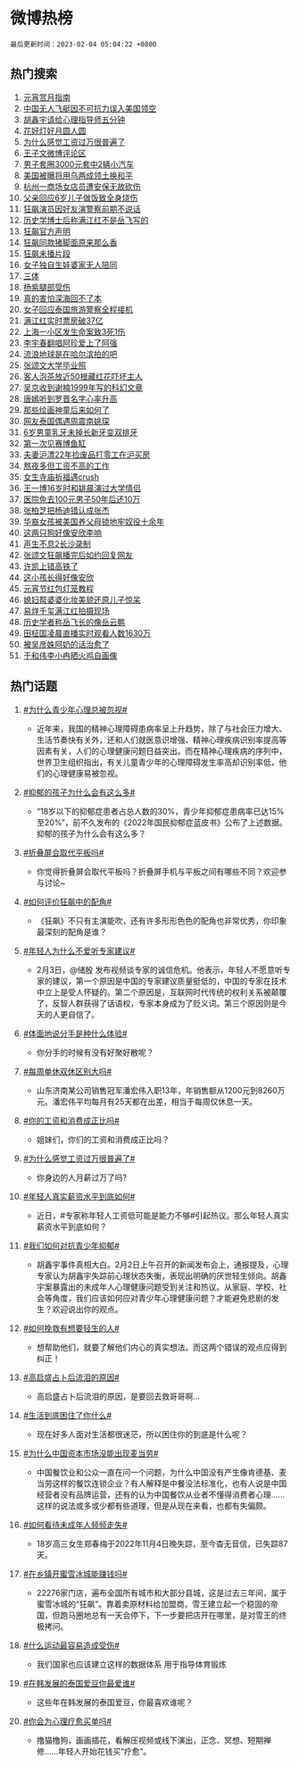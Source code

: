 # 微博热榜

`最后更新时间：2023-02-04 05:04:22 +0800`

## 热门搜索

1. [元宵赏月指南](https://m.weibo.cn/search?containerid=100103type%3D1%26t%3D10%26q%3D%23%E5%85%83%E5%AE%B5%E8%B5%8F%E6%9C%88%E6%8C%87%E5%8D%97%23&stream_entry_id=51&isnewpage=1&extparam=seat%3D1%26stream_entry_id%3D51%26dgr%3D0%26c_type%3D51%26pos%3D0%26filter_type%3Drealtimehot%26cate%3D10103%26display_time%3D1675458261%26pre_seqid%3D1675458261738024269254&luicode=10000011&lfid=106003type%253D25%2526t%253D3%2526disable_hot%253D1%2526filter_type%253Drealtimehot)
1. [中国无人飞艇因不可抗力误入美国领空](https://m.weibo.cn/search?containerid=100103type%3D1%26t%3D10%26q%3D%23%E4%B8%AD%E5%9B%BD%E6%97%A0%E4%BA%BA%E9%A3%9E%E8%89%87%E5%9B%A0%E4%B8%8D%E5%8F%AF%E6%8A%97%E5%8A%9B%E8%AF%AF%E5%85%A5%E7%BE%8E%E5%9B%BD%E9%A2%86%E7%A9%BA%23&stream_entry_id=31&isnewpage=1&extparam=seat%3D1%26dgr%3D0%26stream_entry_id%3D31%26realpos%3D1%26filter_type%3Drealtimehot%26q%3D%2523%25E4%25B8%25AD%25E5%259B%25BD%25E6%2597%25A0%25E4%25BA%25BA%25E9%25A3%259E%25E8%2589%2587%25E5%259B%25A0%25E4%25B8%258D%25E5%258F%25AF%25E6%258A%2597%25E5%258A%259B%25E8%25AF%25AF%25E5%2585%25A5%25E7%25BE%258E%25E5%259B%25BD%25E9%25A2%2586%25E7%25A9%25BA%2523%26band_rank%3D1%26pos%3D0%26flag%3D16%26c_type%3D31%26lcate%3D5001%26cate%3D5001%26display_time%3D1675458261%26pre_seqid%3D1675458261738024269254&luicode=10000011&lfid=106003type%253D25%2526t%253D3%2526disable_hot%253D1%2526filter_type%253Drealtimehot)
1. [胡鑫宇请给心理指导师五分钟](https://m.weibo.cn/search?containerid=100103type%3D1%26t%3D10%26q%3D%23%E8%83%A1%E9%91%AB%E5%AE%87%E8%AF%B7%E7%BB%99%E5%BF%83%E7%90%86%E6%8C%87%E5%AF%BC%E5%B8%88%E4%BA%94%E5%88%86%E9%92%9F%23&stream_entry_id=31&isnewpage=1&extparam=seat%3D1%26dgr%3D0%26stream_entry_id%3D31%26realpos%3D2%26filter_type%3Drealtimehot%26q%3D%2523%25E8%2583%25A1%25E9%2591%25AB%25E5%25AE%2587%25E8%25AF%25B7%25E7%25BB%2599%25E5%25BF%2583%25E7%2590%2586%25E6%258C%2587%25E5%25AF%25BC%25E5%25B8%2588%25E4%25BA%2594%25E5%2588%2586%25E9%2592%259F%2523%26band_rank%3D2%26pos%3D1%26flag%3D16%26c_type%3D31%26lcate%3D5001%26cate%3D5001%26display_time%3D1675458261%26pre_seqid%3D1675458261738024269254&luicode=10000011&lfid=106003type%253D25%2526t%253D3%2526disable_hot%253D1%2526filter_type%253Drealtimehot)
1. [花好灯好月圆人圆](https://m.weibo.cn/search?containerid=100103type%3D1%26t%3D10%26q%3D%23%E8%8A%B1%E5%A5%BD%E7%81%AF%E5%A5%BD%E6%9C%88%E5%9C%86%E4%BA%BA%E5%9C%86%23&stream_entry_id=31&isnewpage=1&extparam=seat%3D1%26dgr%3D0%26stream_entry_id%3D31%26realpos%3D3%26filter_type%3Drealtimehot%26q%3D%2523%25E8%258A%25B1%25E5%25A5%25BD%25E7%2581%25AF%25E5%25A5%25BD%25E6%259C%2588%25E5%259C%2586%25E4%25BA%25BA%25E5%259C%2586%2523%26band_rank%3D3%26pos%3D2%26flag%3D0%26c_type%3D31%26lcate%3D5001%26cate%3D5001%26display_time%3D1675458261%26pre_seqid%3D1675458261738024269254&luicode=10000011&lfid=106003type%253D25%2526t%253D3%2526disable_hot%253D1%2526filter_type%253Drealtimehot)
1. [为什么感觉工资过万很普遍了](https://m.weibo.cn/search?containerid=100103type%3D1%26t%3D10%26q%3D%23%E4%B8%BA%E4%BB%80%E4%B9%88%E6%84%9F%E8%A7%89%E5%B7%A5%E8%B5%84%E8%BF%87%E4%B8%87%E5%BE%88%E6%99%AE%E9%81%8D%E4%BA%86%23&stream_entry_id=31&isnewpage=1&extparam=seat%3D1%26dgr%3D0%26stream_entry_id%3D31%26realpos%3D4%26filter_type%3Drealtimehot%26q%3D%2523%25E4%25B8%25BA%25E4%25BB%2580%25E4%25B9%2588%25E6%2584%259F%25E8%25A7%2589%25E5%25B7%25A5%25E8%25B5%2584%25E8%25BF%2587%25E4%25B8%2587%25E5%25BE%2588%25E6%2599%25AE%25E9%2581%258D%25E4%25BA%2586%2523%26band_rank%3D4%26pos%3D3%26flag%3D0%26c_type%3D31%26lcate%3D5001%26cate%3D5001%26display_time%3D1675458261%26pre_seqid%3D1675458261738024269254&luicode=10000011&lfid=106003type%253D25%2526t%253D3%2526disable_hot%253D1%2526filter_type%253Drealtimehot)
1. [王子文微博评论区](https://m.weibo.cn/search?containerid=100103type%3D1%26t%3D10%26q%3D%23%E7%8E%8B%E5%AD%90%E6%96%87%E5%BE%AE%E5%8D%9A%E8%AF%84%E8%AE%BA%E5%8C%BA%23&stream_entry_id=31&isnewpage=1&extparam=seat%3D1%26dgr%3D0%26stream_entry_id%3D31%26realpos%3D5%26filter_type%3Drealtimehot%26q%3D%2523%25E7%258E%258B%25E5%25AD%2590%25E6%2596%2587%25E5%25BE%25AE%25E5%258D%259A%25E8%25AF%2584%25E8%25AE%25BA%25E5%258C%25BA%2523%26band_rank%3D5%26pos%3D4%26flag%3D0%26c_type%3D31%26lcate%3D5001%26cate%3D5001%26display_time%3D1675458261%26pre_seqid%3D1675458261738024269254&luicode=10000011&lfid=106003type%253D25%2526t%253D3%2526disable_hot%253D1%2526filter_type%253Drealtimehot)
1. [男子套圈3000元套中2辆小汽车](https://m.weibo.cn/search?containerid=100103type%3D1%26t%3D10%26q%3D%23%E7%94%B7%E5%AD%90%E5%A5%97%E5%9C%883000%E5%85%83%E5%A5%97%E4%B8%AD2%E8%BE%86%E5%B0%8F%E6%B1%BD%E8%BD%A6%23&stream_entry_id=31&isnewpage=1&extparam=seat%3D1%26dgr%3D0%26stream_entry_id%3D31%26realpos%3D6%26filter_type%3Drealtimehot%26q%3D%2523%25E7%2594%25B7%25E5%25AD%2590%25E5%25A5%2597%25E5%259C%25883000%25E5%2585%2583%25E5%25A5%2597%25E4%25B8%25AD2%25E8%25BE%2586%25E5%25B0%258F%25E6%25B1%25BD%25E8%25BD%25A6%2523%26band_rank%3D6%26pos%3D5%26flag%3D0%26c_type%3D31%26lcate%3D5001%26cate%3D5001%26display_time%3D1675458261%26pre_seqid%3D1675458261738024269254&luicode=10000011&lfid=106003type%253D25%2526t%253D3%2526disable_hot%253D1%2526filter_type%253Drealtimehot)
1. [美国被曝将用乌两成领土换和平](https://m.weibo.cn/search?containerid=100103type%3D1%26t%3D10%26q%3D%23%E7%BE%8E%E5%9B%BD%E8%A2%AB%E6%9B%9D%E5%B0%86%E7%94%A8%E4%B9%8C%E4%B8%A4%E6%88%90%E9%A2%86%E5%9C%9F%E6%8D%A2%E5%92%8C%E5%B9%B3%23&stream_entry_id=31&isnewpage=1&extparam=seat%3D1%26dgr%3D0%26stream_entry_id%3D31%26realpos%3D7%26filter_type%3Drealtimehot%26q%3D%2523%25E7%25BE%258E%25E5%259B%25BD%25E8%25A2%25AB%25E6%259B%259D%25E5%25B0%2586%25E7%2594%25A8%25E4%25B9%258C%25E4%25B8%25A4%25E6%2588%2590%25E9%25A2%2586%25E5%259C%259F%25E6%258D%25A2%25E5%2592%258C%25E5%25B9%25B3%2523%26band_rank%3D7%26pos%3D6%26flag%3D0%26c_type%3D31%26lcate%3D5001%26cate%3D5001%26display_time%3D1675458261%26pre_seqid%3D1675458261738024269254&luicode=10000011&lfid=106003type%253D25%2526t%253D3%2526disable_hot%253D1%2526filter_type%253Drealtimehot)
1. [杭州一商场女店员遭安保无故砍伤](https://m.weibo.cn/search?containerid=100103type%3D1%26t%3D10%26q%3D%23%E6%9D%AD%E5%B7%9E%E4%B8%80%E5%95%86%E5%9C%BA%E5%A5%B3%E5%BA%97%E5%91%98%E9%81%AD%E5%AE%89%E4%BF%9D%E6%97%A0%E6%95%85%E7%A0%8D%E4%BC%A4%23&stream_entry_id=31&isnewpage=1&extparam=seat%3D1%26dgr%3D0%26stream_entry_id%3D31%26realpos%3D8%26filter_type%3Drealtimehot%26q%3D%2523%25E6%259D%25AD%25E5%25B7%259E%25E4%25B8%2580%25E5%2595%2586%25E5%259C%25BA%25E5%25A5%25B3%25E5%25BA%2597%25E5%2591%2598%25E9%2581%25AD%25E5%25AE%2589%25E4%25BF%259D%25E6%2597%25A0%25E6%2595%2585%25E7%25A0%258D%25E4%25BC%25A4%2523%26band_rank%3D8%26pos%3D7%26flag%3D0%26c_type%3D31%26lcate%3D5001%26cate%3D5001%26display_time%3D1675458261%26pre_seqid%3D1675458261738024269254&luicode=10000011&lfid=106003type%253D25%2526t%253D3%2526disable_hot%253D1%2526filter_type%253Drealtimehot)
1. [父亲回应6岁儿子做饭致全身烧伤](https://m.weibo.cn/search?containerid=100103type%3D1%26t%3D10%26q%3D%23%E7%88%B6%E4%BA%B2%E5%9B%9E%E5%BA%946%E5%B2%81%E5%84%BF%E5%AD%90%E5%81%9A%E9%A5%AD%E8%87%B4%E5%85%A8%E8%BA%AB%E7%83%A7%E4%BC%A4%23&stream_entry_id=31&isnewpage=1&extparam=seat%3D1%26dgr%3D0%26stream_entry_id%3D31%26realpos%3D9%26filter_type%3Drealtimehot%26q%3D%2523%25E7%2588%25B6%25E4%25BA%25B2%25E5%259B%259E%25E5%25BA%25946%25E5%25B2%2581%25E5%2584%25BF%25E5%25AD%2590%25E5%2581%259A%25E9%25A5%25AD%25E8%2587%25B4%25E5%2585%25A8%25E8%25BA%25AB%25E7%2583%25A7%25E4%25BC%25A4%2523%26band_rank%3D9%26pos%3D8%26flag%3D0%26c_type%3D31%26lcate%3D5001%26cate%3D5001%26display_time%3D1675458261%26pre_seqid%3D1675458261738024269254&luicode=10000011&lfid=106003type%253D25%2526t%253D3%2526disable_hot%253D1%2526filter_type%253Drealtimehot)
1. [狂飙演员因好友演警察前期不说话](https://m.weibo.cn/search?containerid=100103type%3D1%26t%3D10%26q%3D%23%E7%8B%82%E9%A3%99%E6%BC%94%E5%91%98%E5%9B%A0%E5%A5%BD%E5%8F%8B%E6%BC%94%E8%AD%A6%E5%AF%9F%E5%89%8D%E6%9C%9F%E4%B8%8D%E8%AF%B4%E8%AF%9D%23&stream_entry_id=31&isnewpage=1&extparam=seat%3D1%26dgr%3D0%26stream_entry_id%3D31%26realpos%3D10%26filter_type%3Drealtimehot%26q%3D%2523%25E7%258B%2582%25E9%25A3%2599%25E6%25BC%2594%25E5%2591%2598%25E5%259B%25A0%25E5%25A5%25BD%25E5%258F%258B%25E6%25BC%2594%25E8%25AD%25A6%25E5%25AF%259F%25E5%2589%258D%25E6%259C%259F%25E4%25B8%258D%25E8%25AF%25B4%25E8%25AF%259D%2523%26band_rank%3D10%26pos%3D9%26flag%3D0%26c_type%3D31%26lcate%3D5001%26cate%3D5001%26display_time%3D1675458261%26pre_seqid%3D1675458261738024269254&luicode=10000011&lfid=106003type%253D25%2526t%253D3%2526disable_hot%253D1%2526filter_type%253Drealtimehot)
1. [历史学博士后称满江红不是岳飞写的](https://m.weibo.cn/search?containerid=100103type%3D1%26t%3D10%26q%3D%23%E5%8E%86%E5%8F%B2%E5%AD%A6%E5%8D%9A%E5%A3%AB%E5%90%8E%E7%A7%B0%E6%BB%A1%E6%B1%9F%E7%BA%A2%E4%B8%8D%E6%98%AF%E5%B2%B3%E9%A3%9E%E5%86%99%E7%9A%84%23&stream_entry_id=31&isnewpage=1&extparam=seat%3D1%26dgr%3D0%26stream_entry_id%3D31%26realpos%3D11%26filter_type%3Drealtimehot%26q%3D%2523%25E5%258E%2586%25E5%258F%25B2%25E5%25AD%25A6%25E5%258D%259A%25E5%25A3%25AB%25E5%2590%258E%25E7%25A7%25B0%25E6%25BB%25A1%25E6%25B1%259F%25E7%25BA%25A2%25E4%25B8%258D%25E6%2598%25AF%25E5%25B2%25B3%25E9%25A3%259E%25E5%2586%2599%25E7%259A%2584%2523%26band_rank%3D11%26pos%3D10%26flag%3D0%26c_type%3D31%26lcate%3D5001%26cate%3D5001%26display_time%3D1675458261%26pre_seqid%3D1675458261738024269254&luicode=10000011&lfid=106003type%253D25%2526t%253D3%2526disable_hot%253D1%2526filter_type%253Drealtimehot)
1. [狂飙官方声明](https://m.weibo.cn/search?containerid=100103type%3D1%26t%3D10%26q%3D%23%E7%8B%82%E9%A3%99%E5%AE%98%E6%96%B9%E5%A3%B0%E6%98%8E%23&stream_entry_id=31&isnewpage=1&extparam=seat%3D1%26dgr%3D0%26stream_entry_id%3D31%26realpos%3D12%26filter_type%3Drealtimehot%26q%3D%2523%25E7%258B%2582%25E9%25A3%2599%25E5%25AE%2598%25E6%2596%25B9%25E5%25A3%25B0%25E6%2598%258E%2523%26band_rank%3D12%26pos%3D11%26flag%3D0%26c_type%3D31%26lcate%3D5001%26cate%3D5001%26display_time%3D1675458261%26pre_seqid%3D1675458261738024269254&luicode=10000011&lfid=106003type%253D25%2526t%253D3%2526disable_hot%253D1%2526filter_type%253Drealtimehot)
1. [狂飙同款猪脚面原来那么香](https://m.weibo.cn/search?containerid=100103type%3D1%26t%3D10%26q%3D%23%E7%8B%82%E9%A3%99%E5%90%8C%E6%AC%BE%E7%8C%AA%E8%84%9A%E9%9D%A2%E5%8E%9F%E6%9D%A5%E9%82%A3%E4%B9%88%E9%A6%99%23&stream_entry_id=31&isnewpage=1&extparam=seat%3D1%26dgr%3D0%26stream_entry_id%3D31%26realpos%3D13%26filter_type%3Drealtimehot%26q%3D%2523%25E7%258B%2582%25E9%25A3%2599%25E5%2590%258C%25E6%25AC%25BE%25E7%258C%25AA%25E8%2584%259A%25E9%259D%25A2%25E5%258E%259F%25E6%259D%25A5%25E9%2582%25A3%25E4%25B9%2588%25E9%25A6%2599%2523%26band_rank%3D13%26pos%3D12%26flag%3D0%26c_type%3D31%26lcate%3D5001%26cate%3D5001%26display_time%3D1675458261%26pre_seqid%3D1675458261738024269254&luicode=10000011&lfid=106003type%253D25%2526t%253D3%2526disable_hot%253D1%2526filter_type%253Drealtimehot)
1. [狂飙未播片段](https://m.weibo.cn/search?containerid=100103type%3D1%26t%3D10%26q%3D%23%E7%8B%82%E9%A3%99%E6%9C%AA%E6%92%AD%E7%89%87%E6%AE%B5%23&stream_entry_id=31&isnewpage=1&extparam=seat%3D1%26dgr%3D0%26stream_entry_id%3D31%26realpos%3D14%26filter_type%3Drealtimehot%26q%3D%2523%25E7%258B%2582%25E9%25A3%2599%25E6%259C%25AA%25E6%2592%25AD%25E7%2589%2587%25E6%25AE%25B5%2523%26band_rank%3D14%26pos%3D13%26flag%3D2%26c_type%3D31%26lcate%3D5001%26cate%3D5001%26display_time%3D1675458261%26pre_seqid%3D1675458261738024269254&luicode=10000011&lfid=106003type%253D25%2526t%253D3%2526disable_hot%253D1%2526filter_type%253Drealtimehot)
1. [女子独自生娃婆家无人陪同](https://m.weibo.cn/search?containerid=100103type%3D1%26t%3D10%26q%3D%23%E5%A5%B3%E5%AD%90%E7%8B%AC%E8%87%AA%E7%94%9F%E5%A8%83%E5%A9%86%E5%AE%B6%E6%97%A0%E4%BA%BA%E9%99%AA%E5%90%8C%23&stream_entry_id=31&isnewpage=1&extparam=seat%3D1%26dgr%3D0%26stream_entry_id%3D31%26realpos%3D15%26filter_type%3Drealtimehot%26q%3D%2523%25E5%25A5%25B3%25E5%25AD%2590%25E7%258B%25AC%25E8%2587%25AA%25E7%2594%259F%25E5%25A8%2583%25E5%25A9%2586%25E5%25AE%25B6%25E6%2597%25A0%25E4%25BA%25BA%25E9%2599%25AA%25E5%2590%258C%2523%26band_rank%3D15%26pos%3D14%26flag%3D1%26c_type%3D31%26lcate%3D5001%26cate%3D5001%26display_time%3D1675458261%26pre_seqid%3D1675458261738024269254&luicode=10000011&lfid=106003type%253D25%2526t%253D3%2526disable_hot%253D1%2526filter_type%253Drealtimehot)
1. [三体](https://m.weibo.cn/search?containerid=100103type%3D1%26t%3D10%26q%3D%E4%B8%89%E4%BD%93&stream_entry_id=31&isnewpage=1&extparam=seat%3D1%26dgr%3D0%26stream_entry_id%3D31%26realpos%3D16%26filter_type%3Drealtimehot%26q%3D%25E4%25B8%2589%25E4%25BD%2593%26band_rank%3D16%26pos%3D15%26flag%3D0%26c_type%3D31%26lcate%3D5001%26cate%3D5001%26display_time%3D1675458261%26pre_seqid%3D1675458261738024269254&luicode=10000011&lfid=106003type%253D25%2526t%253D3%2526disable_hot%253D1%2526filter_type%253Drealtimehot)
1. [杨紫腿部受伤](https://m.weibo.cn/search?containerid=100103type%3D1%26t%3D10%26q%3D%23%E6%9D%A8%E7%B4%AB%E8%85%BF%E9%83%A8%E5%8F%97%E4%BC%A4%23&stream_entry_id=31&isnewpage=1&extparam=seat%3D1%26dgr%3D0%26stream_entry_id%3D31%26realpos%3D17%26filter_type%3Drealtimehot%26q%3D%2523%25E6%259D%25A8%25E7%25B4%25AB%25E8%2585%25BF%25E9%2583%25A8%25E5%258F%2597%25E4%25BC%25A4%2523%26band_rank%3D17%26pos%3D16%26flag%3D0%26c_type%3D31%26lcate%3D5001%26cate%3D5001%26display_time%3D1675458261%26pre_seqid%3D1675458261738024269254&luicode=10000011&lfid=106003type%253D25%2526t%253D3%2526disable_hot%253D1%2526filter_type%253Drealtimehot)
1. [真的害怕深海回不了本](https://m.weibo.cn/search?containerid=100103type%3D1%26t%3D10%26q%3D%23%E7%9C%9F%E7%9A%84%E5%AE%B3%E6%80%95%E6%B7%B1%E6%B5%B7%E5%9B%9E%E4%B8%8D%E4%BA%86%E6%9C%AC%23&stream_entry_id=31&isnewpage=1&extparam=seat%3D1%26dgr%3D0%26stream_entry_id%3D31%26realpos%3D18%26filter_type%3Drealtimehot%26q%3D%2523%25E7%259C%259F%25E7%259A%2584%25E5%25AE%25B3%25E6%2580%2595%25E6%25B7%25B1%25E6%25B5%25B7%25E5%259B%259E%25E4%25B8%258D%25E4%25BA%2586%25E6%259C%25AC%2523%26band_rank%3D18%26pos%3D17%26flag%3D0%26c_type%3D31%26lcate%3D5001%26cate%3D5001%26display_time%3D1675458261%26pre_seqid%3D1675458261738024269254&luicode=10000011&lfid=106003type%253D25%2526t%253D3%2526disable_hot%253D1%2526filter_type%253Drealtimehot)
1. [女子回应泰国旅游警察全程接机](https://m.weibo.cn/search?containerid=100103type%3D1%26t%3D10%26q%3D%23%E5%A5%B3%E5%AD%90%E5%9B%9E%E5%BA%94%E6%B3%B0%E5%9B%BD%E6%97%85%E6%B8%B8%E8%AD%A6%E5%AF%9F%E5%85%A8%E7%A8%8B%E6%8E%A5%E6%9C%BA%23&stream_entry_id=31&isnewpage=1&extparam=seat%3D1%26dgr%3D0%26stream_entry_id%3D31%26realpos%3D19%26filter_type%3Drealtimehot%26q%3D%2523%25E5%25A5%25B3%25E5%25AD%2590%25E5%259B%259E%25E5%25BA%2594%25E6%25B3%25B0%25E5%259B%25BD%25E6%2597%2585%25E6%25B8%25B8%25E8%25AD%25A6%25E5%25AF%259F%25E5%2585%25A8%25E7%25A8%258B%25E6%258E%25A5%25E6%259C%25BA%2523%26band_rank%3D19%26pos%3D18%26flag%3D0%26c_type%3D31%26lcate%3D5001%26cate%3D5001%26display_time%3D1675458261%26pre_seqid%3D1675458261738024269254&luicode=10000011&lfid=106003type%253D25%2526t%253D3%2526disable_hot%253D1%2526filter_type%253Drealtimehot)
1. [满江红实时票房破37亿](https://m.weibo.cn/search?containerid=100103type%3D1%26t%3D10%26q%3D%23%E6%BB%A1%E6%B1%9F%E7%BA%A2%E5%AE%9E%E6%97%B6%E7%A5%A8%E6%88%BF%E7%A0%B437%E4%BA%BF%23&stream_entry_id=31&isnewpage=1&extparam=seat%3D1%26dgr%3D0%26stream_entry_id%3D31%26realpos%3D20%26filter_type%3Drealtimehot%26q%3D%2523%25E6%25BB%25A1%25E6%25B1%259F%25E7%25BA%25A2%25E5%25AE%259E%25E6%2597%25B6%25E7%25A5%25A8%25E6%2588%25BF%25E7%25A0%25B437%25E4%25BA%25BF%2523%26band_rank%3D20%26pos%3D19%26flag%3D0%26c_type%3D31%26lcate%3D5001%26cate%3D5001%26display_time%3D1675458261%26pre_seqid%3D1675458261738024269254&luicode=10000011&lfid=106003type%253D25%2526t%253D3%2526disable_hot%253D1%2526filter_type%253Drealtimehot)
1. [上海一小区发生命案致3死1伤](https://m.weibo.cn/search?containerid=100103type%3D1%26t%3D10%26q%3D%23%E4%B8%8A%E6%B5%B7%E4%B8%80%E5%B0%8F%E5%8C%BA%E5%8F%91%E7%94%9F%E5%91%BD%E6%A1%88%E8%87%B43%E6%AD%BB1%E4%BC%A4%23&stream_entry_id=31&isnewpage=1&extparam=seat%3D1%26dgr%3D0%26stream_entry_id%3D31%26realpos%3D21%26filter_type%3Drealtimehot%26q%3D%2523%25E4%25B8%258A%25E6%25B5%25B7%25E4%25B8%2580%25E5%25B0%258F%25E5%258C%25BA%25E5%258F%2591%25E7%2594%259F%25E5%2591%25BD%25E6%25A1%2588%25E8%2587%25B43%25E6%25AD%25BB1%25E4%25BC%25A4%2523%26band_rank%3D21%26pos%3D20%26flag%3D2%26c_type%3D31%26lcate%3D5001%26cate%3D5001%26display_time%3D1675458261%26pre_seqid%3D1675458261738024269254&luicode=10000011&lfid=106003type%253D25%2526t%253D3%2526disable_hot%253D1%2526filter_type%253Drealtimehot)
1. [李宇春翻唱阿珍爱上了阿强](https://m.weibo.cn/search?containerid=100103type%3D1%26t%3D10%26q%3D%23%E6%9D%8E%E5%AE%87%E6%98%A5%E7%BF%BB%E5%94%B1%E9%98%BF%E7%8F%8D%E7%88%B1%E4%B8%8A%E4%BA%86%E9%98%BF%E5%BC%BA%23&stream_entry_id=31&isnewpage=1&extparam=seat%3D1%26dgr%3D0%26stream_entry_id%3D31%26realpos%3D22%26filter_type%3Drealtimehot%26q%3D%2523%25E6%259D%258E%25E5%25AE%2587%25E6%2598%25A5%25E7%25BF%25BB%25E5%2594%25B1%25E9%2598%25BF%25E7%258F%258D%25E7%2588%25B1%25E4%25B8%258A%25E4%25BA%2586%25E9%2598%25BF%25E5%25BC%25BA%2523%26band_rank%3D22%26pos%3D21%26flag%3D0%26c_type%3D31%26lcate%3D5001%26cate%3D5001%26display_time%3D1675458261%26pre_seqid%3D1675458261738024269254&luicode=10000011&lfid=106003type%253D25%2526t%253D3%2526disable_hot%253D1%2526filter_type%253Drealtimehot)
1. [流浪地球是在哈尔滨拍的吧](https://m.weibo.cn/search?containerid=100103type%3D1%26t%3D10%26q%3D%23%E6%B5%81%E6%B5%AA%E5%9C%B0%E7%90%83%E6%98%AF%E5%9C%A8%E5%93%88%E5%B0%94%E6%BB%A8%E6%8B%8D%E7%9A%84%E5%90%A7%23&stream_entry_id=31&isnewpage=1&extparam=seat%3D1%26dgr%3D0%26stream_entry_id%3D31%26realpos%3D23%26filter_type%3Drealtimehot%26q%3D%2523%25E6%25B5%2581%25E6%25B5%25AA%25E5%259C%25B0%25E7%2590%2583%25E6%2598%25AF%25E5%259C%25A8%25E5%2593%2588%25E5%25B0%2594%25E6%25BB%25A8%25E6%258B%258D%25E7%259A%2584%25E5%2590%25A7%2523%26band_rank%3D23%26pos%3D22%26flag%3D0%26c_type%3D31%26lcate%3D5001%26cate%3D5001%26display_time%3D1675458261%26pre_seqid%3D1675458261738024269254&luicode=10000011&lfid=106003type%253D25%2526t%253D3%2526disable_hot%253D1%2526filter_type%253Drealtimehot)
1. [张颂文大学毕业照](https://m.weibo.cn/search?containerid=100103type%3D1%26t%3D10%26q%3D%23%E5%BC%A0%E9%A2%82%E6%96%87%E5%A4%A7%E5%AD%A6%E6%AF%95%E4%B8%9A%E7%85%A7%23&stream_entry_id=31&isnewpage=1&extparam=seat%3D1%26dgr%3D0%26stream_entry_id%3D31%26realpos%3D24%26filter_type%3Drealtimehot%26q%3D%2523%25E5%25BC%25A0%25E9%25A2%2582%25E6%2596%2587%25E5%25A4%25A7%25E5%25AD%25A6%25E6%25AF%2595%25E4%25B8%259A%25E7%2585%25A7%2523%26band_rank%3D24%26pos%3D23%26flag%3D0%26c_type%3D31%26lcate%3D5001%26cate%3D5001%26display_time%3D1675458261%26pre_seqid%3D1675458261738024269254&luicode=10000011&lfid=106003type%253D25%2526t%253D3%2526disable_hot%253D1%2526filter_type%253Drealtimehot)
1. [客人泡茶放近50根藏红花吓坏主人](https://m.weibo.cn/search?containerid=100103type%3D1%26t%3D10%26q%3D%23%E5%AE%A2%E4%BA%BA%E6%B3%A1%E8%8C%B6%E6%94%BE%E8%BF%9150%E6%A0%B9%E8%97%8F%E7%BA%A2%E8%8A%B1%E5%90%93%E5%9D%8F%E4%B8%BB%E4%BA%BA%23&stream_entry_id=31&isnewpage=1&extparam=seat%3D1%26dgr%3D0%26stream_entry_id%3D31%26realpos%3D25%26filter_type%3Drealtimehot%26q%3D%2523%25E5%25AE%25A2%25E4%25BA%25BA%25E6%25B3%25A1%25E8%258C%25B6%25E6%2594%25BE%25E8%25BF%259150%25E6%25A0%25B9%25E8%2597%258F%25E7%25BA%25A2%25E8%258A%25B1%25E5%2590%2593%25E5%259D%258F%25E4%25B8%25BB%25E4%25BA%25BA%2523%26band_rank%3D25%26pos%3D24%26flag%3D0%26c_type%3D31%26lcate%3D5001%26cate%3D5001%26display_time%3D1675458261%26pre_seqid%3D1675458261738024269254&luicode=10000011&lfid=106003type%253D25%2526t%253D3%2526disable_hot%253D1%2526filter_type%253Drealtimehot)
1. [吴京收到谢楠1999年写的科幻文章](https://m.weibo.cn/search?containerid=100103type%3D1%26t%3D10%26q%3D%23%E5%90%B4%E4%BA%AC%E6%94%B6%E5%88%B0%E8%B0%A2%E6%A5%A01999%E5%B9%B4%E5%86%99%E7%9A%84%E7%A7%91%E5%B9%BB%E6%96%87%E7%AB%A0%23&stream_entry_id=31&isnewpage=1&extparam=seat%3D1%26dgr%3D0%26stream_entry_id%3D31%26realpos%3D26%26filter_type%3Drealtimehot%26q%3D%2523%25E5%2590%25B4%25E4%25BA%25AC%25E6%2594%25B6%25E5%2588%25B0%25E8%25B0%25A2%25E6%25A5%25A01999%25E5%25B9%25B4%25E5%2586%2599%25E7%259A%2584%25E7%25A7%2591%25E5%25B9%25BB%25E6%2596%2587%25E7%25AB%25A0%2523%26band_rank%3D26%26pos%3D25%26flag%3D0%26c_type%3D31%26lcate%3D5001%26cate%3D5001%26display_time%3D1675458261%26pre_seqid%3D1675458261738024269254&luicode=10000011&lfid=106003type%253D25%2526t%253D3%2526disable_hot%253D1%2526filter_type%253Drealtimehot)
1. [唐嫣听到罗晋名字心率升高](https://m.weibo.cn/search?containerid=100103type%3D1%26t%3D10%26q%3D%23%E5%94%90%E5%AB%A3%E5%90%AC%E5%88%B0%E7%BD%97%E6%99%8B%E5%90%8D%E5%AD%97%E5%BF%83%E7%8E%87%E5%8D%87%E9%AB%98%23&stream_entry_id=31&isnewpage=1&extparam=seat%3D1%26dgr%3D0%26stream_entry_id%3D31%26realpos%3D27%26filter_type%3Drealtimehot%26q%3D%2523%25E5%2594%2590%25E5%25AB%25A3%25E5%2590%25AC%25E5%2588%25B0%25E7%25BD%2597%25E6%2599%258B%25E5%2590%258D%25E5%25AD%2597%25E5%25BF%2583%25E7%258E%2587%25E5%258D%2587%25E9%25AB%2598%2523%26band_rank%3D27%26pos%3D26%26flag%3D0%26c_type%3D31%26lcate%3D5001%26cate%3D5001%26display_time%3D1675458261%26pre_seqid%3D1675458261738024269254&luicode=10000011&lfid=106003type%253D25%2526t%253D3%2526disable_hot%253D1%2526filter_type%253Drealtimehot)
1. [那些绘画神童后来如何了](https://m.weibo.cn/search?containerid=100103type%3D1%26t%3D10%26q%3D%23%E9%82%A3%E4%BA%9B%E7%BB%98%E7%94%BB%E7%A5%9E%E7%AB%A5%E5%90%8E%E6%9D%A5%E5%A6%82%E4%BD%95%E4%BA%86%23&stream_entry_id=31&isnewpage=1&extparam=seat%3D1%26dgr%3D0%26stream_entry_id%3D31%26realpos%3D28%26filter_type%3Drealtimehot%26q%3D%2523%25E9%2582%25A3%25E4%25BA%259B%25E7%25BB%2598%25E7%2594%25BB%25E7%25A5%259E%25E7%25AB%25A5%25E5%2590%258E%25E6%259D%25A5%25E5%25A6%2582%25E4%25BD%2595%25E4%25BA%2586%2523%26band_rank%3D28%26pos%3D27%26flag%3D0%26c_type%3D31%26lcate%3D5001%26cate%3D5001%26display_time%3D1675458261%26pre_seqid%3D1675458261738024269254&luicode=10000011&lfid=106003type%253D25%2526t%253D3%2526disable_hot%253D1%2526filter_type%253Drealtimehot)
1. [网友泰国偶遇周震南姚琛](https://m.weibo.cn/search?containerid=100103type%3D1%26t%3D10%26q%3D%23%E7%BD%91%E5%8F%8B%E6%B3%B0%E5%9B%BD%E5%81%B6%E9%81%87%E5%91%A8%E9%9C%87%E5%8D%97%E5%A7%9A%E7%90%9B%23&stream_entry_id=31&isnewpage=1&extparam=seat%3D1%26dgr%3D0%26stream_entry_id%3D31%26realpos%3D29%26filter_type%3Drealtimehot%26q%3D%2523%25E7%25BD%2591%25E5%258F%258B%25E6%25B3%25B0%25E5%259B%25BD%25E5%2581%25B6%25E9%2581%2587%25E5%2591%25A8%25E9%259C%2587%25E5%258D%2597%25E5%25A7%259A%25E7%2590%259B%2523%26band_rank%3D29%26pos%3D28%26flag%3D0%26c_type%3D31%26lcate%3D5001%26cate%3D5001%26display_time%3D1675458261%26pre_seqid%3D1675458261738024269254&luicode=10000011&lfid=106003type%253D25%2526t%253D3%2526disable_hot%253D1%2526filter_type%253Drealtimehot)
1. [6岁男童乳牙未掉长新牙变双排牙](https://m.weibo.cn/search?containerid=100103type%3D1%26t%3D10%26q%3D%236%E5%B2%81%E7%94%B7%E7%AB%A5%E4%B9%B3%E7%89%99%E6%9C%AA%E6%8E%89%E9%95%BF%E6%96%B0%E7%89%99%E5%8F%98%E5%8F%8C%E6%8E%92%E7%89%99%23&stream_entry_id=31&isnewpage=1&extparam=seat%3D1%26dgr%3D0%26stream_entry_id%3D31%26realpos%3D30%26filter_type%3Drealtimehot%26q%3D%25236%25E5%25B2%2581%25E7%2594%25B7%25E7%25AB%25A5%25E4%25B9%25B3%25E7%2589%2599%25E6%259C%25AA%25E6%258E%2589%25E9%2595%25BF%25E6%2596%25B0%25E7%2589%2599%25E5%258F%2598%25E5%258F%258C%25E6%258E%2592%25E7%2589%2599%2523%26band_rank%3D30%26pos%3D29%26flag%3D0%26c_type%3D31%26lcate%3D5001%26cate%3D5001%26display_time%3D1675458261%26pre_seqid%3D1675458261738024269254&luicode=10000011&lfid=106003type%253D25%2526t%253D3%2526disable_hot%253D1%2526filter_type%253Drealtimehot)
1. [第一次见赛博鱼缸](https://m.weibo.cn/search?containerid=100103type%3D1%26t%3D10%26q%3D%23%E7%AC%AC%E4%B8%80%E6%AC%A1%E8%A7%81%E8%B5%9B%E5%8D%9A%E9%B1%BC%E7%BC%B8%23&stream_entry_id=31&isnewpage=1&extparam=seat%3D1%26dgr%3D0%26stream_entry_id%3D31%26realpos%3D31%26filter_type%3Drealtimehot%26q%3D%2523%25E7%25AC%25AC%25E4%25B8%2580%25E6%25AC%25A1%25E8%25A7%2581%25E8%25B5%259B%25E5%258D%259A%25E9%25B1%25BC%25E7%25BC%25B8%2523%26band_rank%3D31%26pos%3D30%26flag%3D0%26c_type%3D31%26lcate%3D5001%26cate%3D5001%26display_time%3D1675458261%26pre_seqid%3D1675458261738024269254&luicode=10000011&lfid=106003type%253D25%2526t%253D3%2526disable_hot%253D1%2526filter_type%253Drealtimehot)
1. [夫妻沪漂22年捡废品打零工在沪买房](https://m.weibo.cn/search?containerid=100103type%3D1%26t%3D10%26q%3D%23%E5%A4%AB%E5%A6%BB%E6%B2%AA%E6%BC%8222%E5%B9%B4%E6%8D%A1%E5%BA%9F%E5%93%81%E6%89%93%E9%9B%B6%E5%B7%A5%E5%9C%A8%E6%B2%AA%E4%B9%B0%E6%88%BF%23&stream_entry_id=31&isnewpage=1&extparam=seat%3D1%26dgr%3D0%26stream_entry_id%3D31%26realpos%3D32%26filter_type%3Drealtimehot%26q%3D%2523%25E5%25A4%25AB%25E5%25A6%25BB%25E6%25B2%25AA%25E6%25BC%258222%25E5%25B9%25B4%25E6%258D%25A1%25E5%25BA%259F%25E5%2593%2581%25E6%2589%2593%25E9%259B%25B6%25E5%25B7%25A5%25E5%259C%25A8%25E6%25B2%25AA%25E4%25B9%25B0%25E6%2588%25BF%2523%26band_rank%3D32%26pos%3D31%26flag%3D0%26c_type%3D31%26lcate%3D5001%26cate%3D5001%26display_time%3D1675458261%26pre_seqid%3D1675458261738024269254&luicode=10000011&lfid=106003type%253D25%2526t%253D3%2526disable_hot%253D1%2526filter_type%253Drealtimehot)
1. [熬夜多但工资不高的工作](https://m.weibo.cn/search?containerid=100103type%3D1%26t%3D10%26q%3D%23%E7%86%AC%E5%A4%9C%E5%A4%9A%E4%BD%86%E5%B7%A5%E8%B5%84%E4%B8%8D%E9%AB%98%E7%9A%84%E5%B7%A5%E4%BD%9C%23&stream_entry_id=31&isnewpage=1&extparam=seat%3D1%26dgr%3D0%26stream_entry_id%3D31%26realpos%3D33%26filter_type%3Drealtimehot%26q%3D%2523%25E7%2586%25AC%25E5%25A4%259C%25E5%25A4%259A%25E4%25BD%2586%25E5%25B7%25A5%25E8%25B5%2584%25E4%25B8%258D%25E9%25AB%2598%25E7%259A%2584%25E5%25B7%25A5%25E4%25BD%259C%2523%26band_rank%3D33%26pos%3D32%26flag%3D0%26c_type%3D31%26lcate%3D5001%26cate%3D5001%26display_time%3D1675458261%26pre_seqid%3D1675458261738024269254&luicode=10000011&lfid=106003type%253D25%2526t%253D3%2526disable_hot%253D1%2526filter_type%253Drealtimehot)
1. [女生寺庙祈福遇crush](https://m.weibo.cn/search?containerid=100103type%3D1%26t%3D10%26q%3D%23%E5%A5%B3%E7%94%9F%E5%AF%BA%E5%BA%99%E7%A5%88%E7%A6%8F%E9%81%87crush%23&stream_entry_id=31&isnewpage=1&extparam=seat%3D1%26dgr%3D0%26stream_entry_id%3D31%26realpos%3D34%26filter_type%3Drealtimehot%26q%3D%2523%25E5%25A5%25B3%25E7%2594%259F%25E5%25AF%25BA%25E5%25BA%2599%25E7%25A5%2588%25E7%25A6%258F%25E9%2581%2587crush%2523%26band_rank%3D34%26pos%3D33%26flag%3D0%26c_type%3D31%26lcate%3D5001%26cate%3D5001%26display_time%3D1675458261%26pre_seqid%3D1675458261738024269254&luicode=10000011&lfid=106003type%253D25%2526t%253D3%2526disable_hot%253D1%2526filter_type%253Drealtimehot)
1. [王一博16岁时和姚晨演过大学情侣](https://m.weibo.cn/search?containerid=100103type%3D1%26t%3D10%26q%3D%23%E7%8E%8B%E4%B8%80%E5%8D%9A16%E5%B2%81%E6%97%B6%E5%92%8C%E5%A7%9A%E6%99%A8%E6%BC%94%E8%BF%87%E5%A4%A7%E5%AD%A6%E6%83%85%E4%BE%A3%23&stream_entry_id=31&isnewpage=1&extparam=seat%3D1%26dgr%3D0%26stream_entry_id%3D31%26realpos%3D35%26filter_type%3Drealtimehot%26q%3D%2523%25E7%258E%258B%25E4%25B8%2580%25E5%258D%259A16%25E5%25B2%2581%25E6%2597%25B6%25E5%2592%258C%25E5%25A7%259A%25E6%2599%25A8%25E6%25BC%2594%25E8%25BF%2587%25E5%25A4%25A7%25E5%25AD%25A6%25E6%2583%2585%25E4%25BE%25A3%2523%26band_rank%3D35%26pos%3D34%26flag%3D0%26c_type%3D31%26lcate%3D5001%26cate%3D5001%26display_time%3D1675458261%26pre_seqid%3D1675458261738024269254&luicode=10000011&lfid=106003type%253D25%2526t%253D3%2526disable_hot%253D1%2526filter_type%253Drealtimehot)
1. [医院免去100元男子50年后还10万](https://m.weibo.cn/search?containerid=100103type%3D1%26t%3D10%26q%3D%23%E5%8C%BB%E9%99%A2%E5%85%8D%E5%8E%BB100%E5%85%83%E7%94%B7%E5%AD%9050%E5%B9%B4%E5%90%8E%E8%BF%9810%E4%B8%87%23&stream_entry_id=31&isnewpage=1&extparam=seat%3D1%26dgr%3D0%26stream_entry_id%3D31%26realpos%3D36%26filter_type%3Drealtimehot%26q%3D%2523%25E5%258C%25BB%25E9%2599%25A2%25E5%2585%258D%25E5%258E%25BB100%25E5%2585%2583%25E7%2594%25B7%25E5%25AD%259050%25E5%25B9%25B4%25E5%2590%258E%25E8%25BF%259810%25E4%25B8%2587%2523%26band_rank%3D36%26pos%3D35%26flag%3D0%26c_type%3D31%26lcate%3D5001%26cate%3D5001%26display_time%3D1675458261%26pre_seqid%3D1675458261738024269254&luicode=10000011&lfid=106003type%253D25%2526t%253D3%2526disable_hot%253D1%2526filter_type%253Drealtimehot)
1. [张柏芝把杨迪错认成张杰](https://m.weibo.cn/search?containerid=100103type%3D1%26t%3D10%26q%3D%23%E5%BC%A0%E6%9F%8F%E8%8A%9D%E6%8A%8A%E6%9D%A8%E8%BF%AA%E9%94%99%E8%AE%A4%E6%88%90%E5%BC%A0%E6%9D%B0%23&stream_entry_id=31&isnewpage=1&extparam=seat%3D1%26dgr%3D0%26stream_entry_id%3D31%26realpos%3D37%26filter_type%3Drealtimehot%26q%3D%2523%25E5%25BC%25A0%25E6%259F%258F%25E8%258A%259D%25E6%258A%258A%25E6%259D%25A8%25E8%25BF%25AA%25E9%2594%2599%25E8%25AE%25A4%25E6%2588%2590%25E5%25BC%25A0%25E6%259D%25B0%2523%26band_rank%3D37%26pos%3D36%26flag%3D0%26c_type%3D31%26lcate%3D5001%26cate%3D5001%26display_time%3D1675458261%26pre_seqid%3D1675458261738024269254&luicode=10000011&lfid=106003type%253D25%2526t%253D3%2526disable_hot%253D1%2526filter_type%253Drealtimehot)
1. [华裔女孩被美国养父母锁地牢奴役十余年](https://m.weibo.cn/search?containerid=100103type%3D1%26t%3D10%26q%3D%23%E5%8D%8E%E8%A3%94%E5%A5%B3%E5%AD%A9%E8%A2%AB%E7%BE%8E%E5%9B%BD%E5%85%BB%E7%88%B6%E6%AF%8D%E9%94%81%E5%9C%B0%E7%89%A2%E5%A5%B4%E5%BD%B9%E5%8D%81%E4%BD%99%E5%B9%B4%23&stream_entry_id=31&isnewpage=1&extparam=seat%3D1%26dgr%3D0%26stream_entry_id%3D31%26realpos%3D38%26filter_type%3Drealtimehot%26q%3D%2523%25E5%258D%258E%25E8%25A3%2594%25E5%25A5%25B3%25E5%25AD%25A9%25E8%25A2%25AB%25E7%25BE%258E%25E5%259B%25BD%25E5%2585%25BB%25E7%2588%25B6%25E6%25AF%258D%25E9%2594%2581%25E5%259C%25B0%25E7%2589%25A2%25E5%25A5%25B4%25E5%25BD%25B9%25E5%258D%2581%25E4%25BD%2599%25E5%25B9%25B4%2523%26band_rank%3D38%26pos%3D37%26flag%3D0%26c_type%3D31%26lcate%3D5001%26cate%3D5001%26display_time%3D1675458261%26pre_seqid%3D1675458261738024269254&luicode=10000011&lfid=106003type%253D25%2526t%253D3%2526disable_hot%253D1%2526filter_type%253Drealtimehot)
1. [这两只狗好像安欣李响](https://m.weibo.cn/search?containerid=100103type%3D1%26t%3D10%26q%3D%23%E8%BF%99%E4%B8%A4%E5%8F%AA%E7%8B%97%E5%A5%BD%E5%83%8F%E5%AE%89%E6%AC%A3%E6%9D%8E%E5%93%8D%23&stream_entry_id=31&isnewpage=1&extparam=seat%3D1%26dgr%3D0%26stream_entry_id%3D31%26realpos%3D39%26filter_type%3Drealtimehot%26q%3D%2523%25E8%25BF%2599%25E4%25B8%25A4%25E5%258F%25AA%25E7%258B%2597%25E5%25A5%25BD%25E5%2583%258F%25E5%25AE%2589%25E6%25AC%25A3%25E6%259D%258E%25E5%2593%258D%2523%26band_rank%3D39%26pos%3D38%26flag%3D0%26c_type%3D31%26lcate%3D5001%26cate%3D5001%26display_time%3D1675458261%26pre_seqid%3D1675458261738024269254&luicode=10000011&lfid=106003type%253D25%2526t%253D3%2526disable_hot%253D1%2526filter_type%253Drealtimehot)
1. [声生不息2长沙录制](https://m.weibo.cn/search?containerid=100103type%3D1%26t%3D10%26q%3D%23%E5%A3%B0%E7%94%9F%E4%B8%8D%E6%81%AF2%E9%95%BF%E6%B2%99%E5%BD%95%E5%88%B6%23&stream_entry_id=31&isnewpage=1&extparam=seat%3D1%26dgr%3D0%26stream_entry_id%3D31%26realpos%3D40%26filter_type%3Drealtimehot%26q%3D%2523%25E5%25A3%25B0%25E7%2594%259F%25E4%25B8%258D%25E6%2581%25AF2%25E9%2595%25BF%25E6%25B2%2599%25E5%25BD%2595%25E5%2588%25B6%2523%26band_rank%3D40%26pos%3D39%26flag%3D0%26c_type%3D31%26lcate%3D5001%26cate%3D5001%26display_time%3D1675458261%26pre_seqid%3D1675458261738024269254&luicode=10000011&lfid=106003type%253D25%2526t%253D3%2526disable_hot%253D1%2526filter_type%253Drealtimehot)
1. [张颂文狂飙播完后如约回复网友](https://m.weibo.cn/search?containerid=100103type%3D1%26t%3D10%26q%3D%23%E5%BC%A0%E9%A2%82%E6%96%87%E7%8B%82%E9%A3%99%E6%92%AD%E5%AE%8C%E5%90%8E%E5%A6%82%E7%BA%A6%E5%9B%9E%E5%A4%8D%E7%BD%91%E5%8F%8B%23&stream_entry_id=31&isnewpage=1&extparam=seat%3D1%26dgr%3D0%26stream_entry_id%3D31%26realpos%3D41%26filter_type%3Drealtimehot%26q%3D%2523%25E5%25BC%25A0%25E9%25A2%2582%25E6%2596%2587%25E7%258B%2582%25E9%25A3%2599%25E6%2592%25AD%25E5%25AE%258C%25E5%2590%258E%25E5%25A6%2582%25E7%25BA%25A6%25E5%259B%259E%25E5%25A4%258D%25E7%25BD%2591%25E5%258F%258B%2523%26band_rank%3D41%26pos%3D40%26flag%3D0%26c_type%3D31%26lcate%3D5001%26cate%3D5001%26display_time%3D1675458261%26pre_seqid%3D1675458261738024269254&luicode=10000011&lfid=106003type%253D25%2526t%253D3%2526disable_hot%253D1%2526filter_type%253Drealtimehot)
1. [许凯上错高铁了](https://m.weibo.cn/search?containerid=100103type%3D1%26t%3D10%26q%3D%23%E8%AE%B8%E5%87%AF%E4%B8%8A%E9%94%99%E9%AB%98%E9%93%81%E4%BA%86%23&stream_entry_id=31&isnewpage=1&extparam=seat%3D1%26dgr%3D0%26stream_entry_id%3D31%26realpos%3D42%26filter_type%3Drealtimehot%26q%3D%2523%25E8%25AE%25B8%25E5%2587%25AF%25E4%25B8%258A%25E9%2594%2599%25E9%25AB%2598%25E9%2593%2581%25E4%25BA%2586%2523%26band_rank%3D42%26pos%3D41%26flag%3D0%26c_type%3D31%26lcate%3D5001%26cate%3D5001%26display_time%3D1675458261%26pre_seqid%3D1675458261738024269254&luicode=10000011&lfid=106003type%253D25%2526t%253D3%2526disable_hot%253D1%2526filter_type%253Drealtimehot)
1. [这小孩长得好像安欣](https://m.weibo.cn/search?containerid=100103type%3D1%26t%3D10%26q%3D%23%E8%BF%99%E5%B0%8F%E5%AD%A9%E9%95%BF%E5%BE%97%E5%A5%BD%E5%83%8F%E5%AE%89%E6%AC%A3%23&stream_entry_id=31&isnewpage=1&extparam=seat%3D1%26dgr%3D0%26stream_entry_id%3D31%26realpos%3D43%26filter_type%3Drealtimehot%26q%3D%2523%25E8%25BF%2599%25E5%25B0%258F%25E5%25AD%25A9%25E9%2595%25BF%25E5%25BE%2597%25E5%25A5%25BD%25E5%2583%258F%25E5%25AE%2589%25E6%25AC%25A3%2523%26band_rank%3D43%26pos%3D42%26flag%3D0%26c_type%3D31%26lcate%3D5001%26cate%3D5001%26display_time%3D1675458261%26pre_seqid%3D1675458261738024269254&luicode=10000011&lfid=106003type%253D25%2526t%253D3%2526disable_hot%253D1%2526filter_type%253Drealtimehot)
1. [元宵节红包灯笼教程](https://m.weibo.cn/search?containerid=100103type%3D1%26t%3D10%26q%3D%23%E5%85%83%E5%AE%B5%E8%8A%82%E7%BA%A2%E5%8C%85%E7%81%AF%E7%AC%BC%E6%95%99%E7%A8%8B%23&stream_entry_id=31&isnewpage=1&extparam=seat%3D1%26dgr%3D0%26stream_entry_id%3D31%26realpos%3D44%26filter_type%3Drealtimehot%26q%3D%2523%25E5%2585%2583%25E5%25AE%25B5%25E8%258A%2582%25E7%25BA%25A2%25E5%258C%2585%25E7%2581%25AF%25E7%25AC%25BC%25E6%2595%2599%25E7%25A8%258B%2523%26band_rank%3D44%26pos%3D43%26flag%3D1%26c_type%3D31%26lcate%3D5001%26cate%3D5001%26display_time%3D1675458261%26pre_seqid%3D1675458261738024269254&luicode=10000011&lfid=106003type%253D25%2526t%253D3%2526disable_hot%253D1%2526filter_type%253Drealtimehot)
1. [媳妇帮婆婆化妆美貌还原儿子惊呆](https://m.weibo.cn/search?containerid=100103type%3D1%26t%3D10%26q%3D%23%E5%AA%B3%E5%A6%87%E5%B8%AE%E5%A9%86%E5%A9%86%E5%8C%96%E5%A6%86%E7%BE%8E%E8%B2%8C%E8%BF%98%E5%8E%9F%E5%84%BF%E5%AD%90%E6%83%8A%E5%91%86%23&stream_entry_id=31&isnewpage=1&extparam=seat%3D1%26dgr%3D0%26stream_entry_id%3D31%26realpos%3D45%26filter_type%3Drealtimehot%26q%3D%2523%25E5%25AA%25B3%25E5%25A6%2587%25E5%25B8%25AE%25E5%25A9%2586%25E5%25A9%2586%25E5%258C%2596%25E5%25A6%2586%25E7%25BE%258E%25E8%25B2%258C%25E8%25BF%2598%25E5%258E%259F%25E5%2584%25BF%25E5%25AD%2590%25E6%2583%258A%25E5%2591%2586%2523%26band_rank%3D45%26pos%3D44%26flag%3D0%26c_type%3D31%26lcate%3D5001%26cate%3D5001%26display_time%3D1675458261%26pre_seqid%3D1675458261738024269254&luicode=10000011&lfid=106003type%253D25%2526t%253D3%2526disable_hot%253D1%2526filter_type%253Drealtimehot)
1. [易烊千玺满江红拍摄现场](https://m.weibo.cn/search?containerid=100103type%3D1%26t%3D10%26q%3D%23%E6%98%93%E7%83%8A%E5%8D%83%E7%8E%BA%E6%BB%A1%E6%B1%9F%E7%BA%A2%E6%8B%8D%E6%91%84%E7%8E%B0%E5%9C%BA%23&stream_entry_id=31&isnewpage=1&extparam=seat%3D1%26dgr%3D0%26stream_entry_id%3D31%26realpos%3D46%26filter_type%3Drealtimehot%26q%3D%2523%25E6%2598%2593%25E7%2583%258A%25E5%258D%2583%25E7%258E%25BA%25E6%25BB%25A1%25E6%25B1%259F%25E7%25BA%25A2%25E6%258B%258D%25E6%2591%2584%25E7%258E%25B0%25E5%259C%25BA%2523%26band_rank%3D46%26pos%3D45%26flag%3D0%26c_type%3D31%26lcate%3D5001%26cate%3D5001%26display_time%3D1675458261%26pre_seqid%3D1675458261738024269254&luicode=10000011&lfid=106003type%253D25%2526t%253D3%2526disable_hot%253D1%2526filter_type%253Drealtimehot)
1. [历史学者称岳飞长的像岳云鹏](https://m.weibo.cn/search?containerid=100103type%3D1%26t%3D10%26q%3D%23%E5%8E%86%E5%8F%B2%E5%AD%A6%E8%80%85%E7%A7%B0%E5%B2%B3%E9%A3%9E%E9%95%BF%E7%9A%84%E5%83%8F%E5%B2%B3%E4%BA%91%E9%B9%8F%23&stream_entry_id=31&isnewpage=1&extparam=seat%3D1%26dgr%3D0%26stream_entry_id%3D31%26realpos%3D47%26filter_type%3Drealtimehot%26q%3D%2523%25E5%258E%2586%25E5%258F%25B2%25E5%25AD%25A6%25E8%2580%2585%25E7%25A7%25B0%25E5%25B2%25B3%25E9%25A3%259E%25E9%2595%25BF%25E7%259A%2584%25E5%2583%258F%25E5%25B2%25B3%25E4%25BA%2591%25E9%25B9%258F%2523%26band_rank%3D47%26pos%3D46%26flag%3D0%26c_type%3D31%26lcate%3D5001%26cate%3D5001%26display_time%3D1675458261%26pre_seqid%3D1675458261738024269254&luicode=10000011&lfid=106003type%253D25%2526t%253D3%2526disable_hot%253D1%2526filter_type%253Drealtimehot)
1. [田柾国凌晨直播实时观看人数1630万](https://m.weibo.cn/search?containerid=100103type%3D1%26t%3D10%26q%3D%23%E7%94%B0%E6%9F%BE%E5%9B%BD%E5%87%8C%E6%99%A8%E7%9B%B4%E6%92%AD%E5%AE%9E%E6%97%B6%E8%A7%82%E7%9C%8B%E4%BA%BA%E6%95%B01630%E4%B8%87%23&stream_entry_id=31&isnewpage=1&extparam=seat%3D1%26dgr%3D0%26stream_entry_id%3D31%26realpos%3D48%26filter_type%3Drealtimehot%26q%3D%2523%25E7%2594%25B0%25E6%259F%25BE%25E5%259B%25BD%25E5%2587%258C%25E6%2599%25A8%25E7%259B%25B4%25E6%2592%25AD%25E5%25AE%259E%25E6%2597%25B6%25E8%25A7%2582%25E7%259C%258B%25E4%25BA%25BA%25E6%2595%25B01630%25E4%25B8%2587%2523%26band_rank%3D48%26pos%3D47%26flag%3D0%26c_type%3D31%26lcate%3D5001%26cate%3D5001%26display_time%3D1675458261%26pre_seqid%3D1675458261738024269254&luicode=10000011&lfid=106003type%253D25%2526t%253D3%2526disable_hot%253D1%2526filter_type%253Drealtimehot)
1. [被吴彦姝阿奶的话治愈了](https://m.weibo.cn/search?containerid=100103type%3D1%26t%3D10%26q%3D%23%E8%A2%AB%E5%90%B4%E5%BD%A6%E5%A7%9D%E9%98%BF%E5%A5%B6%E7%9A%84%E8%AF%9D%E6%B2%BB%E6%84%88%E4%BA%86%23&stream_entry_id=31&isnewpage=1&extparam=seat%3D1%26dgr%3D0%26stream_entry_id%3D31%26realpos%3D49%26filter_type%3Drealtimehot%26q%3D%2523%25E8%25A2%25AB%25E5%2590%25B4%25E5%25BD%25A6%25E5%25A7%259D%25E9%2598%25BF%25E5%25A5%25B6%25E7%259A%2584%25E8%25AF%259D%25E6%25B2%25BB%25E6%2584%2588%25E4%25BA%2586%2523%26band_rank%3D49%26pos%3D48%26flag%3D0%26c_type%3D31%26lcate%3D5001%26cate%3D5001%26display_time%3D1675458261%26pre_seqid%3D1675458261738024269254&luicode=10000011&lfid=106003type%253D25%2526t%253D3%2526disable_hot%253D1%2526filter_type%253Drealtimehot)
1. [于和伟李小冉晒火鸡自画像](https://m.weibo.cn/search?containerid=100103type%3D1%26t%3D10%26q%3D%23%E4%BA%8E%E5%92%8C%E4%BC%9F%E6%9D%8E%E5%B0%8F%E5%86%89%E6%99%92%E7%81%AB%E9%B8%A1%E8%87%AA%E7%94%BB%E5%83%8F%23&stream_entry_id=31&isnewpage=1&extparam=seat%3D1%26dgr%3D0%26stream_entry_id%3D31%26realpos%3D50%26filter_type%3Drealtimehot%26q%3D%2523%25E4%25BA%258E%25E5%2592%258C%25E4%25BC%259F%25E6%259D%258E%25E5%25B0%258F%25E5%2586%2589%25E6%2599%2592%25E7%2581%25AB%25E9%25B8%25A1%25E8%2587%25AA%25E7%2594%25BB%25E5%2583%258F%2523%26band_rank%3D50%26pos%3D49%26flag%3D0%26c_type%3D31%26lcate%3D5001%26cate%3D5001%26display_time%3D1675458261%26pre_seqid%3D1675458261738024269254&luicode=10000011&lfid=106003type%253D25%2526t%253D3%2526disable_hot%253D1%2526filter_type%253Drealtimehot)

## 热门话题

1. [#为什么青少年心理总被忽视#](https://m.weibo.cn/search?containerid=231522type%3D1%26t%3D10%26q%3D%23%E4%B8%BA%E4%BB%80%E4%B9%88%E9%9D%92%E5%B0%91%E5%B9%B4%E5%BF%83%E7%90%86%E6%80%BB%E8%A2%AB%E5%BF%BD%E8%A7%86%23&stream_entry_id=128&isnewpage=1&extparam=seat%3D1%26c_type%3D128%26pos%3D1-0-0%26cate%3D5004%26lcate%3D5004%26unitid%3D1675326739827%26dgr%3D0%26display_time%3D1675458262%26pre_seqid%3D167545826285200467115&luicode=10000011&lfid=231648_-_4)
    - 近年来，我国的精神心理障碍患病率呈上升趋势，除了与社会压力增大、生活节奏快有关外，还和人们就医意识增强、精神心理疾病识别率提高等因素有关，人们的心理健康问题日益突出。而在精神心理疾病的序列中，世界卫生组织指出，有关儿童青少年的心理障碍发生率高却识别率低，他们的心理健康易被忽视。

1. [#抑郁的孩子为什么会有这么多#](https://m.weibo.cn/search?containerid=231522type%3D1%26t%3D10%26q%3D%23%E6%8A%91%E9%83%81%E7%9A%84%E5%AD%A9%E5%AD%90%E4%B8%BA%E4%BB%80%E4%B9%88%E4%BC%9A%E6%9C%89%E8%BF%99%E4%B9%88%E5%A4%9A%23&stream_entry_id=128&isnewpage=1&extparam=seat%3D1%26c_type%3D128%26pos%3D1-0-1%26cate%3D5004%26lcate%3D5004%26unitid%3D1675320142603%26dgr%3D0%26display_time%3D1675458262%26pre_seqid%3D167545826285200467115&luicode=10000011&lfid=231648_-_4)
    - “18岁以下的抑郁症患者占总人数的30%，青少年抑郁症患病率已达15%至20%”，前不久发布的《2022年国民抑郁症蓝皮书》公布了上述数据。抑郁的孩子为什么会有这么多？

1. [#折叠屏会取代平板吗#](https://m.weibo.cn/search?containerid=231522type%3D1%26t%3D10%26q%3D%23%E6%8A%98%E5%8F%A0%E5%B1%8F%E4%BC%9A%E5%8F%96%E4%BB%A3%E5%B9%B3%E6%9D%BF%E5%90%97%23&stream_entry_id=128&isnewpage=1&extparam=seat%3D1%26c_type%3D128%26pos%3D1-0-2%26cate%3D5004%26lcate%3D5004%26unitid%3D1675399973079%26dgr%3D0%26display_time%3D1675458262%26pre_seqid%3D167545826285200467115&luicode=10000011&lfid=231648_-_4)
    - 你觉得折叠屏会取代平板吗？折叠屏手机与平板之间有哪些不同？欢迎参与讨论~

1. [#如何评价狂飙中的配角#](https://m.weibo.cn/search?containerid=231522type%3D1%26t%3D10%26q%3D%23%E5%A6%82%E4%BD%95%E8%AF%84%E4%BB%B7%E7%8B%82%E9%A3%99%E4%B8%AD%E7%9A%84%E9%85%8D%E8%A7%92%23&stream_entry_id=128&isnewpage=1&extparam=seat%3D1%26c_type%3D128%26pos%3D1-0-3%26cate%3D5004%26lcate%3D5004%26unitid%3D1675404170858%26dgr%3D0%26display_time%3D1675458262%26pre_seqid%3D167545826285200467115&luicode=10000011&lfid=231648_-_4)
    - 《狂飙》不只有主演能吹，还有许多形形色色的配角也非常优秀，你印象最深刻的配角是谁？

1. [#年轻人为什么不爱听专家建议#](https://m.weibo.cn/search?containerid=231522type%3D1%26t%3D10%26q%3D%23%E5%B9%B4%E8%BD%BB%E4%BA%BA%E4%B8%BA%E4%BB%80%E4%B9%88%E4%B8%8D%E7%88%B1%E5%90%AC%E4%B8%93%E5%AE%B6%E5%BB%BA%E8%AE%AE%23&stream_entry_id=128&isnewpage=1&extparam=seat%3D1%26c_type%3D128%26pos%3D1-0-4%26cate%3D5004%26lcate%3D5004%26unitid%3D1675385832295%26dgr%3D0%26display_time%3D1675458262%26pre_seqid%3D167545826285200467115&luicode=10000011&lfid=231648_-_4)
    - 2月3日，@储殷 发布视频谈专家的诚信危机。他表示，年轻人不愿意听专家的建议，第一个原因是中国的专家建议质量挺低的，中国的专家在技术中立上是受人怀疑的。第二个原因是，互联网时代传统的权利关系被颠覆了，反智人群获得了话语权，专家本身成为了贬义词。第三个原因则是今天的人更自信了。

1. [#体面地说分手是种什么体验#](https://m.weibo.cn/search?containerid=231522type%3D1%26t%3D10%26q%3D%23%E4%BD%93%E9%9D%A2%E5%9C%B0%E8%AF%B4%E5%88%86%E6%89%8B%E6%98%AF%E7%A7%8D%E4%BB%80%E4%B9%88%E4%BD%93%E9%AA%8C%23&stream_entry_id=128&isnewpage=1&extparam=seat%3D1%26c_type%3D128%26pos%3D1-0-5%26cate%3D5004%26lcate%3D5004%26unitid%3D1675330655084%26dgr%3D0%26display_time%3D1675458262%26pre_seqid%3D167545826285200467115&luicode=10000011&lfid=231648_-_4)
    - 你分手的时候有没有好聚好散呢？

1. [#每周单休双休区别大吗#](https://m.weibo.cn/search?containerid=231522type%3D1%26t%3D10%26q%3D%23%E6%AF%8F%E5%91%A8%E5%8D%95%E4%BC%91%E5%8F%8C%E4%BC%91%E5%8C%BA%E5%88%AB%E5%A4%A7%E5%90%97%23&stream_entry_id=128&isnewpage=1&extparam=seat%3D1%26c_type%3D128%26pos%3D1-0-6%26cate%3D5004%26lcate%3D5004%26unitid%3D1675414989332%26dgr%3D0%26display_time%3D1675458262%26pre_seqid%3D167545826285200467115&luicode=10000011&lfid=231648_-_4)
    - 山东济南某公司销售冠军潘宏伟入职13年，年销售额从1200元到8260万元。潘宏伟平均每月有25天都在出差，相当于每周仅休息一天。

1. [#你的工资和消费成正比吗#](https://m.weibo.cn/search?containerid=231522type%3D1%26t%3D10%26q%3D%23%E4%BD%A0%E7%9A%84%E5%B7%A5%E8%B5%84%E5%92%8C%E6%B6%88%E8%B4%B9%E6%88%90%E6%AD%A3%E6%AF%94%E5%90%97%23&stream_entry_id=128&isnewpage=1&extparam=seat%3D1%26c_type%3D128%26pos%3D1-0-7%26cate%3D5004%26lcate%3D5004%26unitid%3D1675408671920%26dgr%3D0%26display_time%3D1675458262%26pre_seqid%3D167545826285200467115&luicode=10000011&lfid=231648_-_4)
    - 姐妹们，你们的工资和消费成正比吗？

1. [#为什么感觉工资过万很普遍了#](https://m.weibo.cn/search?containerid=231522type%3D1%26t%3D10%26q%3D%23%E4%B8%BA%E4%BB%80%E4%B9%88%E6%84%9F%E8%A7%89%E5%B7%A5%E8%B5%84%E8%BF%87%E4%B8%87%E5%BE%88%E6%99%AE%E9%81%8D%E4%BA%86%23&stream_entry_id=128&isnewpage=1&extparam=seat%3D1%26c_type%3D128%26pos%3D1-0-8%26cate%3D5004%26lcate%3D5004%26unitid%3D1675434816113%26dgr%3D0%26display_time%3D1675458262%26pre_seqid%3D167545826285200467115&luicode=10000011&lfid=231648_-_4)
    - 你身边的人月薪过万了吗?

1. [#年轻人真实薪资水平到底如何#](https://m.weibo.cn/search?containerid=231522type%3D1%26t%3D10%26q%3D%23%E5%B9%B4%E8%BD%BB%E4%BA%BA%E7%9C%9F%E5%AE%9E%E8%96%AA%E8%B5%84%E6%B0%B4%E5%B9%B3%E5%88%B0%E5%BA%95%E5%A6%82%E4%BD%95%23&stream_entry_id=128&isnewpage=1&extparam=seat%3D1%26c_type%3D128%26pos%3D1-0-9%26cate%3D5004%26lcate%3D5004%26unitid%3D1675395167453%26dgr%3D0%26display_time%3D1675458262%26pre_seqid%3D167545826285200467115&luicode=10000011&lfid=231648_-_4)
    - 近日，#专家称年轻人工资低可能是能力不够#引起热议。那么年轻人真实薪资水平到底如何？

1. [#我们如何对抗青少年抑郁#](https://m.weibo.cn/search?containerid=231522type%3D1%26t%3D10%26q%3D%23%E6%88%91%E4%BB%AC%E5%A6%82%E4%BD%95%E5%AF%B9%E6%8A%97%E9%9D%92%E5%B0%91%E5%B9%B4%E6%8A%91%E9%83%81%23&stream_entry_id=128&isnewpage=1&extparam=seat%3D1%26c_type%3D128%26pos%3D1-0-10%26cate%3D5004%26lcate%3D5004%26unitid%3D1675335747424%26dgr%3D0%26display_time%3D1675458262%26pre_seqid%3D167545826285200467115&luicode=10000011&lfid=231648_-_4)
    - 胡鑫宇事件真相大白。2月2日上午召开的新闻发布会上，通报提及，心理专家认为胡鑫宇失踪前心理状态失衡，表现出明确的厌世轻生倾向。胡鑫宇案暴露出的未成年人心理健康问题受到关注和热议。从家庭、学校、社会等角度，我们应该如何应对青少年心理健康问题？才能避免悲剧的发生？欢迎说出你的观点。

1. [#如何挽救有想要轻生的人#](https://m.weibo.cn/search?containerid=231522type%3D1%26t%3D10%26q%3D%23%E5%A6%82%E4%BD%95%E6%8C%BD%E6%95%91%E6%9C%89%E6%83%B3%E8%A6%81%E8%BD%BB%E7%94%9F%E7%9A%84%E4%BA%BA%23&stream_entry_id=128&isnewpage=1&extparam=seat%3D1%26c_type%3D128%26pos%3D1-0-11%26cate%3D5004%26lcate%3D5004%26unitid%3D1675327978840%26dgr%3D0%26display_time%3D1675458262%26pre_seqid%3D167545826285200467115&luicode=10000011&lfid=231648_-_4)
    - 想帮助他们，就要了解他们内心的真实想法。而这两个错误的观点应得到纠正！

1. [#高启盛占卜后流泪的原因#](https://m.weibo.cn/search?containerid=231522type%3D1%26t%3D10%26q%3D%23%E9%AB%98%E5%90%AF%E7%9B%9B%E5%8D%A0%E5%8D%9C%E5%90%8E%E6%B5%81%E6%B3%AA%E7%9A%84%E5%8E%9F%E5%9B%A0%23&stream_entry_id=128&isnewpage=1&extparam=seat%3D1%26c_type%3D128%26pos%3D1-0-12%26cate%3D5004%26lcate%3D5004%26unitid%3D1675393359812%26dgr%3D0%26display_time%3D1675458262%26pre_seqid%3D167545826285200467115&luicode=10000011&lfid=231648_-_4)
    - 高启盛占卜后流泪的原因，是要回去救哥哥啊…

1. [#生活到底困住了你什么#](https://m.weibo.cn/search?containerid=231522type%3D1%26t%3D10%26q%3D%23%E7%94%9F%E6%B4%BB%E5%88%B0%E5%BA%95%E5%9B%B0%E4%BD%8F%E4%BA%86%E4%BD%A0%E4%BB%80%E4%B9%88%23&stream_entry_id=128&isnewpage=1&extparam=seat%3D1%26c_type%3D128%26pos%3D1-0-13%26cate%3D5004%26lcate%3D5004%26unitid%3D1675417675057%26dgr%3D0%26display_time%3D1675458262%26pre_seqid%3D167545826285200467115&luicode=10000011&lfid=231648_-_4)
    - 现在好多人面对生活都很迷茫，所以困住你的到底是什么呢？

1. [#为什么中国资本市场没能出现麦当劳#](https://m.weibo.cn/search?containerid=231522type%3D1%26t%3D10%26q%3D%23%E4%B8%BA%E4%BB%80%E4%B9%88%E4%B8%AD%E5%9B%BD%E8%B5%84%E6%9C%AC%E5%B8%82%E5%9C%BA%E6%B2%A1%E8%83%BD%E5%87%BA%E7%8E%B0%E9%BA%A6%E5%BD%93%E5%8A%B3%23&stream_entry_id=128&isnewpage=1&extparam=seat%3D1%26c_type%3D128%26pos%3D1-0-14%26cate%3D5004%26lcate%3D5004%26unitid%3D1675338159367%26dgr%3D0%26display_time%3D1675458262%26pre_seqid%3D167545826285200467115&luicode=10000011&lfid=231648_-_4)
    - 中国餐饮业和公众一直在问一个问题，为什么中国没有产生像肯德基、麦当劳这样的餐饮连锁企业？有人解释是中餐没法标准化，也有人说是中国经营者没有品牌运营，还有的认为中国餐饮从业者不懂得消费者心理……这样的说法或多或少都有些道理，但是从现在来看，也都有失偏颇。

1. [#如何看待未成年人频频走失#](https://m.weibo.cn/search?containerid=231522type%3D1%26t%3D10%26q%3D%23%E5%A6%82%E4%BD%95%E7%9C%8B%E5%BE%85%E6%9C%AA%E6%88%90%E5%B9%B4%E4%BA%BA%E9%A2%91%E9%A2%91%E8%B5%B0%E5%A4%B1%23&stream_entry_id=128&isnewpage=1&extparam=seat%3D1%26c_type%3D128%26pos%3D1-0-15%26cate%3D5004%26lcate%3D5004%26unitid%3D1675307865150%26dgr%3D0%26display_time%3D1675458262%26pre_seqid%3D167545826285200467115&luicode=10000011&lfid=231648_-_4)
    - 18岁高三女生郑春梅于2022年11月4日晚失踪，至今杳无音信，已失踪87天。

1. [#在乡镇开蜜雪冰城能赚钱吗#](https://m.weibo.cn/search?containerid=231522type%3D1%26t%3D10%26q%3D%23%E5%9C%A8%E4%B9%A1%E9%95%87%E5%BC%80%E8%9C%9C%E9%9B%AA%E5%86%B0%E5%9F%8E%E8%83%BD%E8%B5%9A%E9%92%B1%E5%90%97%23&stream_entry_id=128&isnewpage=1&extparam=seat%3D1%26c_type%3D128%26pos%3D1-0-16%26cate%3D5004%26lcate%3D5004%26unitid%3D1675389151254%26dgr%3D0%26display_time%3D1675458262%26pre_seqid%3D167545826285200467115&luicode=10000011&lfid=231648_-_4)
    - 22276家门店，遍布全国所有城市和大部分县城，这是过去三年间，属于蜜雪冰城的“狂飙”。靠着卖原材料给加盟商，雪王建立起一个稳固的帝国，但跑马圈地总有一天会停下，下一步要把店开在哪里，是对雪王的终极拷问。

1. [#什么运动最容易造成受伤#](https://m.weibo.cn/search?containerid=231522type%3D1%26t%3D10%26q%3D%23%E4%BB%80%E4%B9%88%E8%BF%90%E5%8A%A8%E6%9C%80%E5%AE%B9%E6%98%93%E9%80%A0%E6%88%90%E5%8F%97%E4%BC%A4%23&stream_entry_id=128&isnewpage=1&extparam=seat%3D1%26c_type%3D128%26pos%3D1-0-17%26cate%3D5004%26lcate%3D5004%26unitid%3D1675349333015%26dgr%3D0%26display_time%3D1675458262%26pre_seqid%3D167545826285200467115&luicode=10000011&lfid=231648_-_4)
    - 我们国家也应该建立这样的数据体系 用于指导体育锻炼

1. [#在韩发展的泰国爱豆你最爱谁#](https://m.weibo.cn/search?containerid=231522type%3D1%26t%3D10%26q%3D%23%E5%9C%A8%E9%9F%A9%E5%8F%91%E5%B1%95%E7%9A%84%E6%B3%B0%E5%9B%BD%E7%88%B1%E8%B1%86%E4%BD%A0%E6%9C%80%E7%88%B1%E8%B0%81%23&stream_entry_id=128&isnewpage=1&extparam=seat%3D1%26c_type%3D128%26pos%3D1-0-18%26cate%3D5004%26lcate%3D5004%26unitid%3D1675344488757%26dgr%3D0%26display_time%3D1675458262%26pre_seqid%3D167545826285200467115&luicode=10000011&lfid=231648_-_4)
    - 这些年在韩发展的泰国爱豆，你最喜欢谁呢？

1. [#你会为心理疗愈买单吗#](https://m.weibo.cn/search?containerid=231522type%3D1%26t%3D10%26q%3D%23%E4%BD%A0%E4%BC%9A%E4%B8%BA%E5%BF%83%E7%90%86%E7%96%97%E6%84%88%E4%B9%B0%E5%8D%95%E5%90%97%23&stream_entry_id=128&isnewpage=1&extparam=seat%3D1%26c_type%3D128%26pos%3D1-0-19%26cate%3D5004%26lcate%3D5004%26unitid%3D1675319277708%26dgr%3D0%26display_time%3D1675458262%26pre_seqid%3D167545826285200467115&luicode=10000011&lfid=231648_-_4)
    - 撸猫撸狗，画画插花，看解压视频或线下演出，正念、冥想、短期禅修……年轻人开始花钱买“疗愈”。

